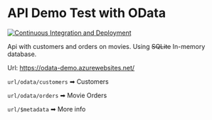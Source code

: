 # API Demo Test with OData

[![Continuous Integration and Deployment](https://github.com/astrolans/odata-demo-test/actions/workflows/ci-cd.yaml/badge.svg)](https://github.com/astrolans/odata-demo-test/actions/workflows/ci-cd.yaml)

Api with customers and orders on movies. Using <s>SQLite</s> In-memory database.

Url: https://odata-demo.azurewebsites.net/

```url/odata/customers``` ➡ Customers

```url/odata/orders``` ➡ Movie Orders

```url/$metadata``` ➡ More info
